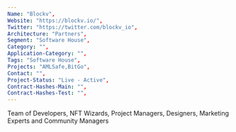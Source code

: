```yaml
---
Name: "Blockv",
Website: "https://blockv.io/",
Twitter: "https://twitter.com/blockv_io",
Architecture: "Partners",
Segment: "Software House",
Category: "",
Application-Category: "",
Tags: "Software House",
Projects: "AMLSafe,BitGo",
Contact: "",
Project-Status: "Live - Active",
Contract-Hashes-Main: "",
Contract-Hashes-Test: "",
---
```

<!--lang:en--> 
Team of Developers, NFT Wizards, Project Managers, Designers, Marketing Experts and Community Managers
<!--lang:es--] 
Equipo de desarrolladores, asistentes de NFT, gerentes de proyectos, diseñadores, expertos en marketing y gerentes de comunidades
<!--lang:de--] 
Team aus Entwicklern, NFT-Assistenten, Projektmanagern, Designern, Marketingexperten und Community-Managern
<!--lang:fr--] 
Equipe de Développeurs, Assistants NFT, Chefs de Projet, Designers, Experts Marketing et Community Managers
<!--lang:pl--] 
Zespół programistów, kreatorów NFT, kierowników projektów, projektantów, ekspertów ds. marketingu i menedżerów społeczności
<!--lang:uk--] 
Команда розробників, майстрів NFT, менеджерів проектів, дизайнерів, експертів з маркетингу та менеджерів спільноти
[!--lang:*-->  
